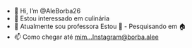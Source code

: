 - 👋 Hi, I’m @AleBorba26
- 👀 Estou interessado em culinária 
- 🌱 Atualmente sou professora
Estou 💞️ - Pesquisando em 🏠 
- 📫 Como chegar até mim...Instagram@borba.alee
<!---
AleBorba26/AleBorba26 is a ✨ special ✨ repository because its `README.md` (this file) appears on your GitHub profile.
You can click the Preview link to take a look at your changes.
--->

